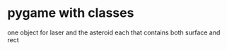 # pygame with classes

one object for laser and the asteroid each that contains both surface and rect
